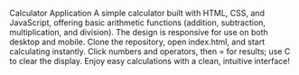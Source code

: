 Calculator Application
A simple calculator built with HTML, CSS, and JavaScript, offering basic arithmetic functions (addition, subtraction, multiplication, and division). The design is responsive for use on both desktop and mobile. Clone the repository, open index.html, and start calculating instantly. Click numbers and operators, then = for results; use C to clear the display. Enjoy easy calculations with a clean, intuitive interface!
